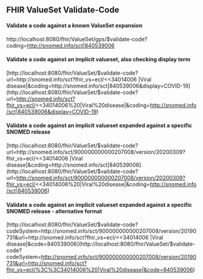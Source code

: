 ## FHIR ValueSet Validate-Code

#### Validate a code against a known ValueSet expansion
http://localhost:8080/fhir/ValueSet/gps/$validate-code?coding=http://snomed.info/sct|840539006

#### Validate a code against an implicit valueset, also checking display term
[http://localhost:8080/fhir/ValueSet/$validate-code?url=http://snomed.info/sct?fhir_vs=ecl/<<34014006 |Viral disease|&coding=http://snomed.info/sct|840539006&display=COVID-19](http://localhost:8080/fhir/ValueSet/$validate-code?url=http://snomed.info/sct?fhir_vs=ecl/<<34014006%20|Viral%20disease|&coding=http://snomed.info/sct|840539006&display=COVID-19)

#### Validate a code against an implicit valueset expanded against a specific SNOMED release
[http://localhost:8080/fhir/ValueSet/$validate-code?url=http://snomed.info/sct/900000000000207008/version/20200309?fhir_vs=ecl/<<34014006 |Viral disease|&coding=http://snomed.info/sct|840539006](http://localhost:8080/fhir/ValueSet/$validate-code?url=http://snomed.info/sct/900000000000207008/version/20200309?fhir_vs=ecl/<<34014006%20|Viral%20disease|&coding=http://snomed.info/sct|840539006)

#### Validate a code against an implicit valueset expanded against a specific SNOMED release - alternative format
[http://localhost:8080/fhir/ValueSet/$validate-code?codeSystem=http://snomed.info/sct/900000000000207008/version/20190731&url=http://snomed.info/sct?fhir_vs=ecl/<<34014006 |Viral disease|&code=840539006](http://localhost:8080/fhir/ValueSet/$validate-code?codeSystem=http://snomed.info/sct/900000000000207008/version/20190731&url=http://snomed.info/sct?fhir_vs=ecl/%3C%3C34014006%20|Viral%20disease|&code=840539006)
